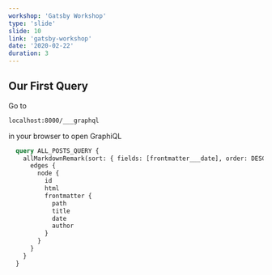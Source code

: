 ```yaml
---
workshop: 'Gatsby Workshop'
type: 'slide'
slide: 10
link: 'gatsby-workshop'
date: '2020-02-22'
duration: 3
---
```


## Our First Query

Go to

```bash
localhost:8000/___graphql
```

in your browser to open GraphiQL

```graphql
  query ALL_POSTS_QUERY {
    allMarkdownRemark(sort: { fields: [frontmatter___date], order: DESC }) {
      edges {
        node {
          id
          html
          frontmatter {
            path
            title
            date
            author
          }
        }
      }
    }
  }
```
